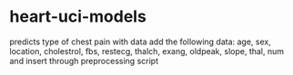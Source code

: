# heart-uci-models
predicts type of chest pain with data
add the following data: age, sex, location, cholestrol, fbs, restecg, thalch, exang, oldpeak, slope, thal, num
and insert through preprocessing script

